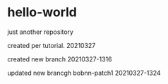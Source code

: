 # hello-world
just another repository

created per tutorial.  20210327


created new branch 20210327-1316

updated new brancgh bobnn-patch1 20210327-1324
